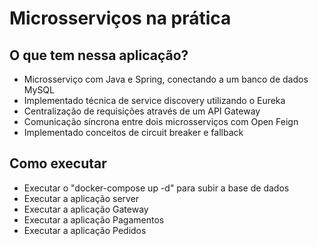 # Microsserviços na prática 

## O que tem nessa aplicação?
- Microsserviço com Java e Spring, conectando a um banco de dados MySQL
- Implementado técnica de service discovery utilizando o Eureka
- Centralização de requisições através de um API Gateway 
- Comunicação síncrona entre dois microsserviços com Open Feign
- Implementado conceitos de circuit breaker e fallback

## Como executar 

- Executar o "docker-compose up -d" para subir a base de dados
- Executar a aplicação server
- Executar a aplicação Gateway
- Executar a aplicação Pagamentos
- Executar a aplicação Pedidos
